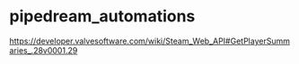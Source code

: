 # pipedream_automations

https://developer.valvesoftware.com/wiki/Steam_Web_API#GetPlayerSummaries_.28v0001.29
